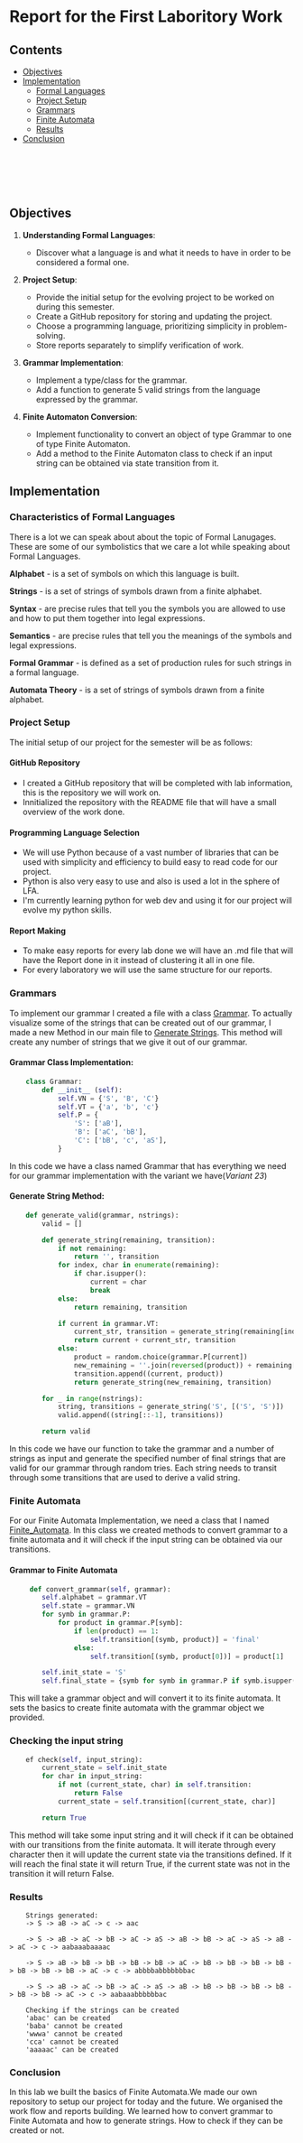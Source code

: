 # Report for the First Laboritory Work

## Contents

- [Objectives](#objectives)
- [Implementation](#implementation)
  - [Formal Languages](#characteristics-of-formal-languages)
  - [Project Setup](#project-setup)
  - [Grammars](#grammars)
  - [Finite Automata](#finite-automata)
  - [Results](#results)
- [Conclusion](#conclusion)

<br><br>
<br><br>

## Objectives

1. **Understanding Formal Languages**:

   - Discover what a language is and what it needs to have in order to be considered a formal one.

2. **Project Setup**:

   - Provide the initial setup for the evolving project to be worked on during this semester.
   - Create a GitHub repository for storing and updating the project.
   - Choose a programming language, prioritizing simplicity in problem-solving.
   - Store reports separately to simplify verification of work.

3. **Grammar Implementation**:

   - Implement a type/class for the grammar.
   - Add a function to generate 5 valid strings from the language expressed by the grammar.

4. **Finite Automaton Conversion**:
   - Implement functionality to convert an object of type Grammar to one of type Finite Automaton.
   - Add a method to the Finite Automaton class to check if an input string can be obtained via state transition from it.

## Implementation

### Characteristics of Formal Languages

There is a lot we can speak about about the topic of Formal Lanugages. These are some of our symbolistics that we care a lot
while speaking about Formal Languages.

**Alphabet** - is a set of symbols on which this language is built.

**Strings** - is a set of strings of symbols drawn from a finite alphabet.

**Syntax** - are precise rules that tell you the symbols you are allowed to use and how to put them together into legal expressions.

**Semantics** - are precise rules that tell you the meanings of the symbols and legal expressions.

**Formal Grammar** - is defined as a set of production rules for such strings in a formal language.

**Automata Theory** - is a set of strings of symbols drawn from a finite alphabet.

### Project Setup

The initial setup of our project for the semester will be as follows:

#### GitHub Repository

- I created a GitHub repository that will be completed with lab information, this is the repository we will work on.
- Innitialized the repository with the README file that will have a small overview of the work done.

#### Programming Language Selection

- We will use Python because of a vast number of libraries that can be used with simplicity and efficiency to build easy to read code for our project.
- Python is also very easy to use and also is used a lot in the sphere of LFA.
- I'm currently learning python for web dev and using it for our project will evolve my python skills.

#### Report Making

- To make easy reports for every lab done we will have an .md file that will have the Report done in it instead of clustering it all in one file.
- For every laboratory we will use the same structure for our reports.

### Grammars

To implement our grammar I created a file with a class [Grammar](grammar.py).
To actually visualize some of the strings that can be created out of our grammar, I made a new Method in our main file to [Generate Strings](main.py). This method will create any number of strings that we give it out of our grammar.

#### Grammar Class Implementation:

```python
    class Grammar:
        def __init__ (self):
            self.VN = {'S', 'B', 'C'}
            self.VT = {'a', 'b', 'c'}
            self.P = {
                'S': ['aB'],
                'B': ['aC', 'bB'],
                'C': ['bB', 'c', 'aS'],
            }
```

In this code we have a class named Grammar that has everything we need for our grammar implementation with the variant we have(_Variant 23_)

#### Generate String Method:

```python
    def generate_valid(grammar, nstrings):
        valid = []

        def generate_string(remaining, transition):
            if not remaining:
                return '', transition
            for index, char in enumerate(remaining):
                if char.isupper():
                    current = char
                    break
            else:
                return remaining, transition

            if current in grammar.VT:
                current_str, transition = generate_string(remaining[index + 1:], transition)
                return current + current_str, transition
            else:
                product = random.choice(grammar.P[current])
                new_remaining = ''.join(reversed(product)) + remaining[index + 1:]
                transition.append((current, product))
                return generate_string(new_remaining, transition)

        for _ in range(nstrings):
            string, transitions = generate_string('S', [('S', 'S')])
            valid.append((string[::-1], transitions))

        return valid
```

In this code we have our function to take the grammar and a number of strings as input and generate the specified number of final strings that are valid for our grammar through random tries. Each string needs to transit through some transitions that are used to derive a valid string.

### Finite Automata

For our Finite Automata Implementation, we need a class that I named [Finite_Automata](finiteAutomata.py). In this class we created methods to convert grammar to a finite automata and it will check if the input string can be obtained via our transitions.

#### Grammar to Finite Automata

```python
     def convert_grammar(self, grammar):
        self.alphabet = grammar.VT
        self.state = grammar.VN
        for symb in grammar.P:
            for product in grammar.P[symb]:
                if len(product) == 1:
                    self.transition[(symb, product)] = 'final'
                else:
                    self.transition[(symb, product[0])] = product[1]

        self.init_state = 'S'
        self.final_state = {symb for symb in grammar.P if symb.isupper()}
```

This will take a grammar object and will convert it to its finite automata. It sets the basics to create finite automata with the grammar object we provided.

### Checking the input string

```python
    ef check(self, input_string):
        current_state = self.init_state
        for char in input_string:
            if not (current_state, char) in self.transition:
                return False
            current_state = self.transition[(current_state, char)]

        return True
```

This method will take some input string and it will check if it can be obtained with our transitions from the finite automata. It will iterate through every character then it will update the current state via the transitions defined. If it will reach the final state it will return True, if the current state was not in the transition it will return False.

### Results

```text
    Strings generated:
    -> S -> aB -> aC -> c -> aac

    -> S -> aB -> aC -> bB -> aC -> aS -> aB -> bB -> aC -> aS -> aB -> aC -> c -> aabaaabaaaac

    -> S -> aB -> bB -> bB -> bB -> bB -> aC -> bB -> bB -> bB -> bB -> bB -> bB -> bB -> aC -> c -> abbbbabbbbbbbac

    -> S -> aB -> aC -> bB -> aC -> aS -> aB -> bB -> bB -> bB -> bB -> bB -> bB -> aC -> c -> aabaaabbbbbbac

    Checking if the strings can be created
    'abac' can be created
    'baba' cannot be created
    'wwwa' cannot be created
    'cca' cannot be created
    'aaaaac' can be created
```

### Conclusion

In this lab we built the basics of Finite Automata.We made our own repository to setup our project for today and the future. We organised the work flow and reports building. We learned how to convert grammar to Finite Automata and how to generate strings. How to check if they can be created or not.
